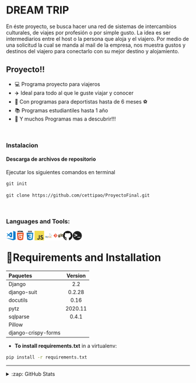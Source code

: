 # DREAM TRIP

En éste proyecto, se busca hacer una red de sistemas de intercambios culturales, de viajes por profesión o por simple gusto. La idea es ser intermediarios entre el host o la persona que aloja y el viajero. Por medio de una solicitud la cual se manda al mail de la empresa, nos muestra gustos y destinos del viajero para conectarlo con su mejor destino y alojamiento.
![]()


## Proyecto!!

- :computer:	 Programa proyecto para viajeros
- :airplane:  Ideal para todo al que le guste viajar y conocer
- :rugby_football:	 Con programas para deportistas hasta de 6 meses :soccer:	
- :books:	 Programas estudiantiles hasta 1 año
- :briefcase:	Y muchos Programas mas a descubrir!!!

<br />


### Instalacion

#### Descarga de archivos de repositorio

Ejecutar los siguientes comandos en terminal
```
git init

git clone https://github.com/cettipao/ProyectoFinal.git
```

</br>

### Languages and Tools:

<img align="left" alt="Visual Studio Code" width="26px" src="https://raw.githubusercontent.com/github/explore/80688e429a7d4ef2fca1e82350fe8e3517d3494d/topics/visual-studio-code/visual-studio-code.png" />
<img align="left" alt="HTML5" width="26px" src="https://raw.githubusercontent.com/github/explore/80688e429a7d4ef2fca1e82350fe8e3517d3494d/topics/html/html.png" />
<img align="left" alt="CSS3" width="26px" src="https://raw.githubusercontent.com/github/explore/80688e429a7d4ef2fca1e82350fe8e3517d3494d/topics/css/css.png" />
<img align="left" alt="JavaScript" width="26px" src="https://raw.githubusercontent.com/github/explore/80688e429a7d4ef2fca1e82350fe8e3517d3494d/topics/javascript/javascript.png" />
<img align="left" alt="MySQL" width="26px" src="https://raw.githubusercontent.com/github/explore/80688e429a7d4ef2fca1e82350fe8e3517d3494d/topics/mysql/mysql.png" />
<img align="left" alt="Git" width="26px" src="https://raw.githubusercontent.com/github/explore/80688e429a7d4ef2fca1e82350fe8e3517d3494d/topics/git/git.png" />
<img align="left" alt="GitHub" width="26px" src="https://raw.githubusercontent.com/github/explore/78df643247d429f6cc873026c0622819ad797942/topics/github/github.png" />
<img align="left" alt="Terminal" width="26px"  src="https://raw.githubusercontent.com/github/explore/80688e429a7d4ef2fca1e82350fe8e3517d3494d/topics/terminal/terminal.png" />

 </br>
 
 
# 📕Requirements and Installation

| Paquetes | Version |
|:---|:---:|
| Django| 2.2|
| django-suit| 0.2.28|
| docutils | 0.16 |
| pytz | 2020.11|
| sqlparse | 0.4.1|
| Pillow |
| django-crispy-forms|


* **To install requirements.txt** in a virtualenv:
```bash
pip install -r requirements.txt
```


---


<details>
  <summary>:zap: GitHub Stats</summary>

UN POCO DE LOS PROGRAMADORES:
</br>

  <img align="left" alt="codeSTACKr's GitHub Stats" src="https://github-readme-stats.codestackr.vercel.app/api?username=tomii03&repo=Sistemadeintercambio&show_icons=true&hide_border=true" />
<img align="left" alt="codeSTACKr's GitHub Stats" src="https://github-readme-stats.codestackr.vercel.app/api?username=GonzaloBisio&repo=Sistemadeintercambio&show_icons=true&hide_border=true" />

</details>
